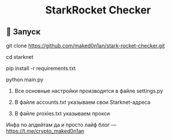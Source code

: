 <h1 align="center">StarkRocket Checker</h1>

<h2>🚀 Запуск</h2>

git clone https://github.com/maked0n1an/stark-rocket-checker.git

cd starknet

pip install -r requirements.txt

python main.py

1) Все основные настройки производятся в файле settings.py

2) В файле accounts.txt указываем свои Starknet-адреса

3) В файле proxies.txt указываем прокси

Инфа по апдейтам да и просто лайф блог –– https://t.me/crypto_maked0n1an